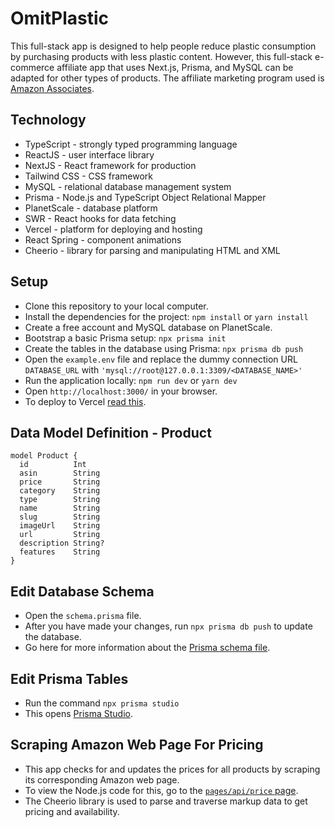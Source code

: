 # OmitPlastic

This full-stack app is designed to help people reduce plastic consumption by purchasing products with less plastic content. However, this full-stack e-commerce affiliate app that uses Next.js, Prisma, and MySQL can be adapted for other types of products. The affiliate marketing program used is [Amazon Associates](https://affiliate-program.amazon.com/). 

## Technology

* TypeScript - strongly typed programming language
* ReactJS - user interface library
* NextJS - React framework for production
* Tailwind CSS - CSS framework
* MySQL - relational database management system
* Prisma - Node.js and TypeScript Object Relational Mapper
* PlanetScale - database platform
* SWR - React hooks for data fetching
* Vercel - platform for deploying and hosting
* React Spring - component animations
* Cheerio - library for parsing and manipulating HTML and XML

## Setup

* Clone this repository to your local computer.
* Install the dependencies for the project: `npm install` or `yarn install`
* Create a free account and MySQL database on PlanetScale.
* Bootstrap a basic Prisma setup: `npx prisma init`
* Create the tables in the database using Prisma: `npx prisma db push`
* Open the `example.env` file and replace the dummy connection URL `DATABASE_URL` with `'mysql://root@127.0.0.1:3309/<DATABASE_NAME>'`
* Run the application locally: `npm run dev` or `yarn dev`
* Open `http://localhost:3000/` in your browser.
* To deploy to Vercel [read this](https://planetscale.com/docs/tutorials/deploy-to-vercel#deploy-to-vercel).

## Data Model Definition - Product
```
model Product {
  id          Int     
  asin        String  
  price       String  
  category    String
  type        String
  name        String 
  slug        String  
  imageUrl    String 
  url         String
  description String? 
  features    String
}
```

## Edit Database Schema

* Open the `schema.prisma` file.
* After you have made your changes, run `npx prisma db push` to update the database.
* Go here for more information about the [Prisma schema file](https://www.prisma.io/docs/concepts/components/prisma-schema).

## Edit Prisma Tables

* Run the command `npx prisma studio`
* This opens [Prisma Studio](https://www.prisma.io/studio).

## Scraping Amazon Web Page For Pricing

* This app checks for and updates the prices for all products by scraping its corresponding Amazon web page.
* To view the Node.js code for this, go to the [`pages/api/price` page](https://github.com/gavinmgrant/omitplastic/blob/main/pages/api/price.ts).
* The Cheerio library is used to parse and traverse markup data to get pricing and availability.
